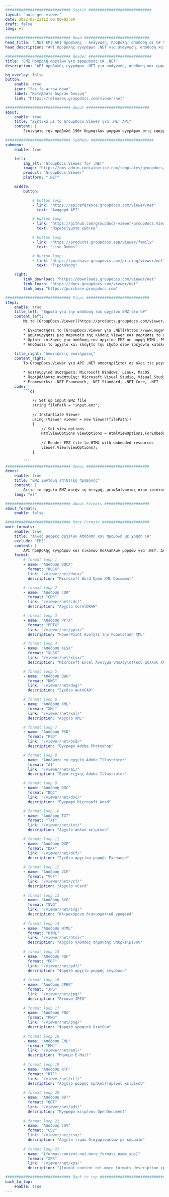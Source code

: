 ```yaml
---
############################# Static ############################
layout: "auto-gen-viewer"
date: 2022-02-23T12:00:00+02:00
draft: false
lang: el

############################# Head #############################
head_title: ".NET EMZ API προβολής - Ανάγνωση, προβολή, απόδοση σε C# VB.NET"
head_description: "API προβολής εγγράφων .NET για ανάγνωση, απόδοση και εμφάνιση του EMZ σε οποιονδήποτε τύπο εφαρμογών C#, ASP.NET, VB.NET και .NET Core."

############################# Header ############################
title: "EMZ Προβολή αρχείων για εφαρμογές C# .NET" 
description: "API προβολής εγγράφων .NET για ανάγνωση, απόδοση και εμφάνιση αρχείου EMZ σε οποιονδήποτε τύπο εφαρμογών C#, ASP.NET, VB.NET και .NET Core. Δείτε τα αποδοθέντα αρχεία με αληθινή μορφοποίηση και διάταξη σε HTML5, PDF ή ως εικόνα χρησιμοποιώντας μερικές γραμμές του κώδικα." 

bg_overlay: false
button:
    enable: true
    icon: "fas fa-arrow-down"
    label: "Κατεβάστε δωρεάν δοκιμή"
    link: "https://releases.groupdocs.com/viewer/net"

############################# About ############################
about:
    enable: true
    title: "Σχετικά με το GroupDocs.Viewer για .NET API" 
    content: |
        Ξεκινήστε την προβολή 190+ δημοφιλών μορφών εγγράφων στις εφαρμογές σας .NET χρησιμοποιώντας το GroupDocs.Viewer για API .NET προσθέτοντας μερικές γραμμές κώδικα. Οι προγραμματιστές μπορούν εύκολα να εμφανίσουν PDF, Επεξεργασία κειμένου, Υπολογιστικό φύλλο Excel, Παρουσίαση, Visio, Project, Outlook και πολλές άλλες δημοφιλείς μορφές εγγράφων σε λειτουργίες HTML5, εικόνας ή PDF. Η απόδοση του εγγράφου είναι γρήγορη, πανομοιότυπη με το αρχικό αρχείο προέλευσης και δεν απαιτεί εγκατάσταση πρόσθετου λογισμικού ή άλλων εξωτερικών βιβλιοθηκών.

############################# SubMenu ############################
submenu:
    enable: true

    left:
        img_alt: "GroupDocs.Viewer for .NET"
        image: "https://cms.admin.containerize.com/templates/groupdocs/images/product-logos/90x90-noborder/groupdocs-viewer-net.png"
        product: "GroupDocs.Viewer"
        platform: ".NET"

    middle:
        button:

            # button loop
            - link: "https://apireference.groupdocs.com/viewer/net"
              text: "Αναφορά API"

            # button loop
            - link: "https://github.com/groupdocs-viewer/GroupDocs.Viewer-for-.NET"
              text: "Παραδείγματα κώδικα"

            # button loop
            - link: "https://products.groupdocs.app/viewer/family"
              text: "Live Demos"

            # button loop
            - link: "https://purchase.groupdocs.com/pricing/viewer/net"
              text: "Τιμολόγηση"

    right:
        link_download: "https://downloads.groupdocs.com/viewer/net"
        link_learn: "https://docs.groupdocs.com/viewer/net"
        link_buy: "https://purchase.groupdocs.com"

############################# Steps ############################
steps:
    enable: true
    title_left: "Βήματα για την απόδοση του αρχείου EMZ στο C#" 
    content_left: |
        Με το [GroupDocs.Viewer](https://products.groupdocs.com/viewer/net/) μπορείτε να αποδώσετε το EMZ σε HTML, JPEG, PNG ή PDF σε λίγα βήματα.

        * Εγκαταστήστε το [GroupDocs.Viewer για .NET](https://www.nuget.org/packages/groupdocs.viewer) χρησιμοποιώντας τον αγαπημένο σας διαχειριστή πακέτων. 
        * Δημιουργήστε μια παρουσία της κλάσης Viewer και φορτώστε το αρχείο EMZ με πλήρη διαδρομή. 
        * Ορίστε επιλογές για απόδοση του αρχείου EMZ σε μορφή HTML, PNG, JPEG ή PDF. 
        * Αποδώστε το αρχείο και ελέγξτε την έξοδο στον τρέχοντα κατάλογο. 
        
    title_right: "Απαιτήσεις συστήματος" 
    content_right: |
        Το GroupDocs.Viewer για API .NET υποστηρίζεται σε όλες τις μεγάλες πλατφόρμες και λειτουργικά συστήματα. Πριν εκτελέσετε τον παρακάτω κώδικα, βεβαιωθείτε ότι έχετε εγκαταστήσει τις ακόλουθες προϋποθέσεις στο σύστημά σας.

        * Λειτουργικά συστήματα: Microsoft Windows, Linux, MacOS 
        * Περιβάλλοντα ανάπτυξης: Microsoft Visual Studio, Visual Studio Code, .NET CLI 
        * Frameworks: .NET Framework, .NET Standard, .NET Core, .NET 
    code: |
        ```cs
                        
            // Set up input EMZ file
            string filePath = "input.emz";
        
            // Instantiate Viewer
            using (Viewer viewer = new Viewer(filePath))
            {
            	// Set view options 
            	HtmlViewOptions viewOptions = HtmlViewOptions.ForEmbeddedResources();
                    
            	// Render EMZ file to HTML with embedded resources
            	viewer.View(viewOptions);
            }
             
        ```
############################# Demos ############################
demos:
    enable: true
    title: "EMZ Ζωντανή επίδειξη προβολής"
    content: |
        Δείτε το αρχείο EMZ αυτήν τη στιγμή, μεταβαίνοντας στον ιστότοπο [GroupDocs.Viewer Online Apps](https://products.groupdocs.app/viewer/emz).
    lang: "el"

############################# About Formats ####################
about_formats:
    enable: false

############################# More Formats #####################
more_formats:
    enable: true
    title: "Άλλες μορφές αρχείων Απόδοση και προβολή με χρήση C#"
    exclude: "EMZ"
    content: |
        API προβολής εγγράφων και εικόνων πολλαπλών μορφών για .NET. Δείτε μερικές από τις δημοφιλείς μορφές αρχείων παρακάτω χωρίς κανένα εξωτερικό πρόγραμμα προβολής.
    format: 
        # format loop 1
        - name: "Απόδοση DOCX"
          format: "DOCX"
          link: "/viewer/net/docx/"
          description: "Microsoft Word Open XML Document" 

        # format loop 2
        - name: "Απόδοση CDR" 
          format: "CDR"
          link: "/viewer/net/cdr/"
          description: "Αρχείο CorelDRAW" 

        # format loop 3
        - name: "Απόδοση PPTX"
          format: "PPTX"
          link: "/viewer/net/pptx/"
          description: "PowerPoint Ανοίξτε την παρουσίαση XML" 

        # format loop 4
        - name: "Απόδοση XLSX"
          format: "XLSX"
          link: "/viewer/net/xlsx/"
          description: "Microsoft Excel Άνοιγμα υπολογιστικού φύλλου XML" 

        # format loop 5
        - name: "Απόδοση DWG"
          format: "DWG"
          link: "/viewer/net/dwg/"
          description: "Σχέδιο AutoCAD"

        # format loop 6
        - name: "Απόδοση XML"
          format: "XML"
          link: "/viewer/net/xml/"
          description: "Αρχείο XML"

        # format loop 7
        - name: "Απόδοση PSD"
          format: "PSD"
          link: "/viewer/net/psd/"
          description: "Έγγραφο Adobe Photoshop"

        # format loop 8
        - name: "Αποδώστε το αρχείο Adobe Illustrator"
          format: "AI"
          link: "/viewer/net/ai/"
          description: "Έργο τέχνης Adobe Illustrator"

        # format loop 9
        - name: "Απόδοση DOC"
          format: "DOC"
          link: "/viewer/net/doc/"
          description: "Έγγραφο Microsoft Word" 

        # format loop 10
        - name: "Απόδοση TXT" 
          format: "TXT"
          link: "/viewer/net/txt/"
          description: "Αρχείο απλού κειμένου" 

        # format loop 11
        - name: "Απόδοση DXF" 
          format: "DXF"
          link: "/viewer/net/dxf/"
          description: "Σχέδιο αρχείου μορφής Exchange"  
          
        # format loop 12
        - name: "Απόδοση VCF"
          format: "VCF"
          link: "/viewer/net/vcf/"
          description: "Αρχείο vCard"  
              
        # format loop 13
        - name: "Απόδοση SVG"
          format: "SVG"
          link: "/viewer/net/svg/"
          description: "Κλιμακόμενα διανυσματικά γραφικά" 
          
        # format loop 14
        - name: "Απόδοση HTML"
          format: "HTML"
          link: "/viewer/net/html/"
          description: "Αρχείο γλώσσας σήμανσης υπερκειμένου" 
          
        # format loop 15
        - name: "Απόδοση PDF"
          format: "PDF"
          link: "/viewer/net/pdf/"
          description: "Φορητό αρχείο μορφής εγγράφου"
          
        # format loop 16
        - name: "Απόδοση JPEG"
          format: "JPG"
          link: "/viewer/net/jpg/"
          description: "Εικόνα JPEG"
          
        # format loop 17
        - name: "Απόδοση PNG"
          format: "PNG"
          link: "/viewer/net/png/"
          description: "Φορητό γραφικό δικτύου" 
          
        # format loop 18
        - name: "Απόδοση EML"
          format: "EML"
          link: "/viewer/net/eml/"
          description: "Μήνυμα E-Mail" 
          
        # format loop 19
        - name: "Απόδοση RTF"
          format: "RTF"
          link: "/viewer/net/rtf/"
          description: "Αρχείο μορφής εμπλουτισμένου κειμένου" 
          
        # format loop 20
        - name: "Απόδοση ODT"
          format: "ODT"
          link: "/viewer/net/odt/"
          description: "Έγγραφο κειμένου OpenDocument" 
          
        # format loop 21
        - name: "Απόδοση CSV"
          format: "CSV"
          link: "/viewer/net/csv/"
          description: "Αρχείο τιμών διαχωρισμένων με κόμματα" 
          
        # format loop 21
        - name: "{format-content-net.more_formats_name_xps}"
          format: "XPS"
          link: "/viewer/net/xps/"
          description: "{format-content-net.more_formats_description_xps}" 

############################# Back to top ###############################
back_to_top:
    enable: true
---
```

